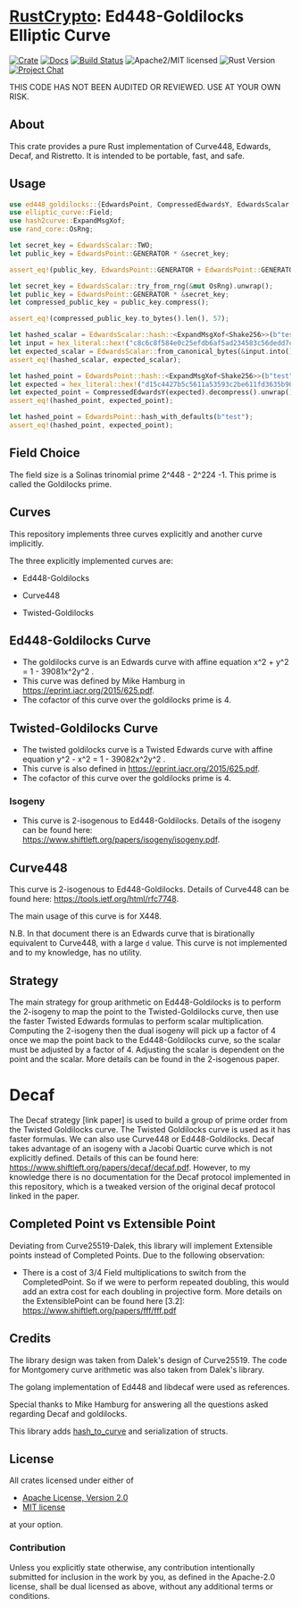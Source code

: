 # [RustCrypto]: Ed448-Goldilocks Elliptic Curve

[![Crate][crate-image]][crate-link]
[![Docs][docs-image]][docs-link]
[![Build Status][build-image]][build-link]
![Apache2/MIT licensed][license-image]
![Rust Version][rustc-image]
[![Project Chat][chat-image]][chat-link]

THIS CODE HAS NOT BEEN AUDITED OR REVIEWED. USE AT YOUR OWN RISK.

## About

This crate provides a pure Rust implementation of Curve448, Edwards, Decaf, and Ristretto.
It is intended to be portable, fast, and safe.

## Usage

```rust
use ed448_goldilocks::{EdwardsPoint, CompressedEdwardsY, EdwardsScalar, sha3::Shake256};
use elliptic_curve::Field;
use hash2curve::ExpandMsgXof;
use rand_core::OsRng;

let secret_key = EdwardsScalar::TWO;
let public_key = EdwardsPoint::GENERATOR * &secret_key;

assert_eq!(public_key, EdwardsPoint::GENERATOR + EdwardsPoint::GENERATOR);

let secret_key = EdwardsScalar::try_from_rng(&mut OsRng).unwrap();
let public_key = EdwardsPoint::GENERATOR * &secret_key;
let compressed_public_key = public_key.compress();

assert_eq!(compressed_public_key.to_bytes().len(), 57);

let hashed_scalar = EdwardsScalar::hash::<ExpandMsgXof<Shake256>>(b"test", b"edwards448_XOF:SHAKE256_ELL2_RO_");
let input = hex_literal::hex!("c8c6c8f584e0c25efdb6af5ad234583c56dedd7c33e0c893468e96740fa0cf7f1a560667da40b7bde340a39252e89262fcf707d1180fd43400");
let expected_scalar = EdwardsScalar::from_canonical_bytes(&input.into()).unwrap();
assert_eq!(hashed_scalar, expected_scalar);

let hashed_point = EdwardsPoint::hash::<ExpandMsgXof<Shake256>>(b"test", b"edwards448_XOF:SHAKE256_ELL2_RO_");
let expected = hex_literal::hex!("d15c4427b5c5611a53593c2be611fd3635b90272d331c7e6721ad3735e95dd8b9821f8e4e27501ce01aa3c913114052dce2e91e8ca050f4980");
let expected_point = CompressedEdwardsY(expected).decompress().unwrap();
assert_eq!(hashed_point, expected_point);

let hashed_point = EdwardsPoint::hash_with_defaults(b"test");
assert_eq!(hashed_point, expected_point);
```

## Field Choice

The field size is a Solinas trinomial prime 2^448 - 2^224 -1. This prime is called the Goldilocks prime.

## Curves

This repository implements three curves explicitly and another curve implicitly.

The three explicitly implemented curves are:

- Ed448-Goldilocks

- Curve448

- Twisted-Goldilocks


## Ed448-Goldilocks Curve

- The goldilocks curve is an Edwards curve with affine equation x^2 + y^2 = 1 - 39081x^2y^2 .
- This curve was defined by Mike Hamburg in <https://eprint.iacr.org/2015/625.pdf>. 
- The cofactor of this curve over the goldilocks prime is 4.

## Twisted-Goldilocks Curve

- The twisted goldilocks curve is a Twisted Edwards curve with affine equation y^2 - x^2 = 1 - 39082x^2y^2 .
- This curve is also defined in <https://eprint.iacr.org/2015/625.pdf>.
- The cofactor of this curve over the goldilocks prime is 4.

### Isogeny

- This curve is 2-isogenous to Ed448-Goldilocks. Details of the isogeny can be found here: <https://www.shiftleft.org/papers/isogeny/isogeny.pdf>.

## Curve448

This curve is 2-isogenous to Ed448-Goldilocks. Details of Curve448 can be found here: <https://tools.ietf.org/html/rfc7748>.

The main usage of this curve is for X448.

N.B. In that document there is an Edwards curve that is birationally equivalent to Curve448, with a large `d` value. This curve is not implemented and to my knowledge, has no utility.

## Strategy

The main strategy for group arithmetic on Ed448-Goldilocks is to perform the 2-isogeny to map the point to the Twisted-Goldilocks curve, then use the faster Twisted Edwards formulas to perform scalar multiplication. Computing the 2-isogeny then the dual isogeny will pick up a factor of 4 once we map the point back to the Ed448-Goldilocks curve, so the scalar must be adjusted by a factor of 4. Adjusting the scalar is dependent on the point and the scalar. More details can be found in the 2-isogenous paper.

# Decaf

The Decaf strategy [link paper] is used to build a group of prime order from the Twisted Goldilocks curve. The Twisted Goldilocks curve is used as it has faster formulas. We can also use Curve448 or Ed448-Goldilocks. Decaf takes advantage of an isogeny with a Jacobi Quartic curve which is not explicitly defined. Details of this can be found here: <https://www.shiftleft.org/papers/decaf/decaf.pdf>. However, to my knowledge there is no documentation for the Decaf protocol implemented in this repository, which is a tweaked version of the original decaf protocol linked in the paper.

## Completed Point vs Extensible Point

Deviating from Curve25519-Dalek, this library will implement Extensible points instead of Completed Points. Due to the following observation:

- There is a cost of 3/4 Field multiplications to switch from the CompletedPoint. So if we were to perform repeated doubling, this would add an extra cost for each doubling in projective form. More details on the ExtensiblePoint can be found here [3.2]: <https://www.shiftleft.org/papers/fff/fff.pdf>

## Credits

The library design was taken from Dalek's design of Curve25519. The code for Montgomery curve arithmetic was also taken from Dalek's library.

The golang implementation of Ed448 and libdecaf were used as references.

Special thanks to Mike Hamburg for answering all the questions asked regarding Decaf and goldilocks.

This library adds [hash_to_curve](https://datatracker.ietf.org/doc/rfc9380/) and serialization of structs.

## License

All crates licensed under either of

* [Apache License, Version 2.0](http://www.apache.org/licenses/LICENSE-2.0)
* [MIT license](http://opensource.org/licenses/MIT)

at your option.

### Contribution

Unless you explicitly state otherwise, any contribution intentionally submitted
for inclusion in the work by you, as defined in the Apache-2.0 license, shall be
dual licensed as above, without any additional terms or conditions.

[//]: # (badges)

[crate-image]: https://img.shields.io/crates/v/ed448-goldilocks?logo=rust
[crate-link]: https://crates.io/crates/ed448-goldilocks
[docs-image]: https://docs.rs/ed448-goldilocks/badge.svg
[docs-link]: https://docs.rs/ed448-goldilocks/
[build-image]: https://github.com/RustCrypto/elliptic-curves/actions/workflows/ed448-goldilocks.yml/badge.svg
[build-link]: https://github.com/RustCrypto/elliptic-curves/actions/workflows/ed448-goldilocks.yml
[license-image]: https://img.shields.io/badge/license-Apache2.0/MIT-blue.svg
[rustc-image]: https://img.shields.io/badge/rustc-1.85+-blue.svg
[chat-image]: https://img.shields.io/badge/zulip-join_chat-blue.svg
[chat-link]: https://rustcrypto.zulipchat.com/#narrow/stream/260040-elliptic-curves

[//]: # (links)

[RustCrypto]: https://github.com/RustCrypto
